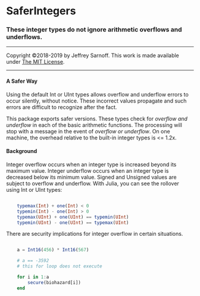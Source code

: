 # SaferIntegers
### These integer types do not ignore arithmetic overflows and underflows.

----

Copyright ©2018-2019 by Jeffrey Sarnoff. This work is made available under [The MIT License](https://opensource.org/licenses/MIT).

----

#### A Safer Way 

Using the default Int or UInt types allows overflow and underflow errors to occur silently, without notice. These incorrect values propagate and such errors are difficult to recognize after the fact.

This package exports safer versions. These types check for _overflow and underflow_ in each of the basic arithmetic functions. The processing will stop with a message in the event of _overflow or underflow_.  On one machine, the overhead relative to the built-in integer types is <= 1.2x.

#### Background

Integer overflow occurs when an integer type is increased beyond its maximum value. Integer underflow occurs when an integer type is decreased below its minimum value.  Signed and Unsigned values are subject to overflow and underflow.  With Julia, you can see the rollover using Int or UInt types:

```julia

    typemax(Int) + one(Int) < 0
    typemin(Int) - one(Int) > 0
    typemax(UInt) + one(UInt) == typemin(UInt)
    typemin(UInt) - one(UInt) == typemax(UInt)

```

There are security implications for integer overflow in certain situations.

```julia

    a = Int16(456) * Int16(567)

    # a == -3592 
    # this for loop does not execute

    for i in 1:a
        secure(biohazard[i])
    end

```

